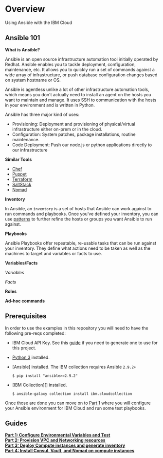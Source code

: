 # Overview
Using Ansible with the IBM Cloud

## Ansible 101 
**What is Ansible?**

 Ansible is an open source infrastructure automation tool initially operated by Redhat. Ansible enables you to tackle deployment, configuration, maintenance, etc. It allows you to quickly run a set of commands against a wide array of infrastructure, or push database configuration changes based on system hostname or OS. 

Ansible is agentless unlike a lot of other infrastructure automation tools, which means you don't actually need to install an agent on the hosts you want to maintain and manage. It uses SSH to communication with the hosts in your environment and is written in Python.  

Ansible has three major kind of uses: 

 - Provisioning: Deployment and provisioning of physical/virtual infrastructure either on-prem or in the cloud.
 - Configuration: System patches, package installations, routine maintenance. 
 - Code Deployment: Push our node.js or python applications directly to our infrastructure

**Similar Tools**

 - [Chef](https://www.chef.io/)  
 - [Puppet](https://puppet.com/)  
 - [Terraform](https://www.terraform.io/)  
 - [SaltStack](https://saltproject.io/)  
 - [Nomad](https://www.nomadproject.io/)

**Inventory**

In Ansible, an `inventory` is a set of hosts that Ansible can work against to run commands and playbooks. Once you've defined your inventory, you can use [patterns](https://docs.ansible.com/ansible/latest/user_guide/intro_patterns.html#intro-patterns) to further refine the hosts or groups you want Ansible to run against.


**Playbooks**

Ansible Playbooks offer repeatable, re-usable tasks that can be run against your inventory. They define what actions need to be taken as well as the machines to target and variables or facts to use. 

**Variables/Facts**

*Variables*

*Facts*

**Roles**

**Ad-hoc commands**


## Prerequisites
In order to use the examples in this repository you will need to have the following pre-reqs completed:

 - IBM Cloud API Key. See this [guide]() if you need to generate one to use for this project. 
 - [Python 3]() installed. 
 - [Ansible] installed. The IBM collection requires Ansible `2.9.2+`
 
    ```shell
    $ pip install "ansible>=2.9.2"
    ```

 - [IBM Collection][] installed. 

    ```
    $ ansible-galaxy collection install ibm.cloudcollection
    ```

Once those are done you can move on to [Part 1](part1/README.md) where you will configure your Ansible environment for IBM Cloud and run some test playbooks. 

## Guides

[**Part 1: Configure Environmental Variables and Test**](part1/README.md)  
[**Part 2: Provision VPC and Networking resources**](part2/README.md)  
[**Part 3: Deploy Compute instances and generate inventory**](part3/README.md)  
[**Part 4: Install Consul. Vault, and Nomad on compute instances**](part4/README.md)  

